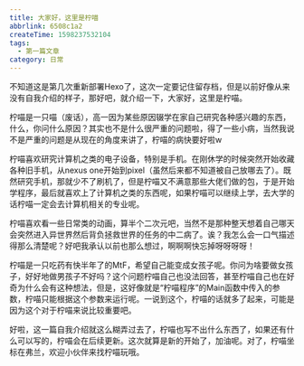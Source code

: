 ```yaml
---
title: 大家好，这里是柠喵
abbrlink: 6508c1a2
createTime: 1598237532104
tags:
  - 第一篇文章
category: 日常
---
```

不知道这是第几次重新部署Hexo了，这次一定要记住留存档，但是以前好像从来没有自我介绍的样子，那好吧，就介绍一下，大家好，这里是柠喵。

<!--more-->

柠喵是一只喵（废话），高一因为某些原因辍学在家自己研究各种感兴趣的东西，什么，你问什么原因？其实也不是什么很严重的问题啦，得了一些小病，当然我说不是严重的问题是从现在的角度来讲了，柠喵的病快要好啦w

柠喵喜欢研究计算机之类的电子设备，特别是手机。在刚休学的时候突然开始收藏各种旧手机，从nexus one开始到pixel（虽然后来都不知道被自己放哪去了）。既然研究手机，那就少不了刷机了，但是柠喵又不满意那些大佬们做的包，于是开始学程序，最后就喜欢上了计算机之类的东西呢，如果柠喵可以继续上学，去大学的话柠喵一定会去计算机相关的专业呢。

柠喵喜欢看一些日常类的动画，算半个二次元吧，当然不是那种整天想着自己哪天会突然进入异世界然后背负拯救世界的任务的中二病了。诶？我怎么会一口气描述得那么清楚呢？好吧我承认以前也那么想过，啊啊啊快忘掉呀呀呀呀！

柠喵是一只吃药有快半年了的MtF，希望自己能变成女孩子呢。你问为啥要做女孩子，好好地做男孩子不好吗？这个问题柠喵自己也没法回答，甚至柠喵自己也在好奇为什么会有这种想法，但是，这好像就是“柠喵程序”的Main函数中传入的参数，柠喵只能根据这个参数来运行呢。一说到这个，柠喵的话就多了起来，可能是因为这个对于柠喵来说比较重要吧。

好啦，这一篇自我介绍就这么糊弄过去了，柠喵也写不出什么东西了，如果还有什么可以写的，柠喵会在后续更新。这次就算是新的开始了，加油呢。对了，柠喵坐标在弗兰，欢迎小伙伴来找柠喵玩哦。
